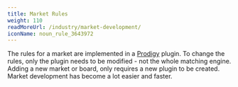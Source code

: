 ```yaml
---
title: Market Rules
weight: 110
readMoreUrl: /industry/market-development/
iconName: noun_rule_3643972
---
```


The rules for a market are implemented in a [Prodigy](/overviews/prodigy/) plugin. To change the rules, only the plugin needs to be modified - not the whole matching engine. Adding a new market or board, only requires a new plugin to be created. Market development has become a lot easier and faster.
